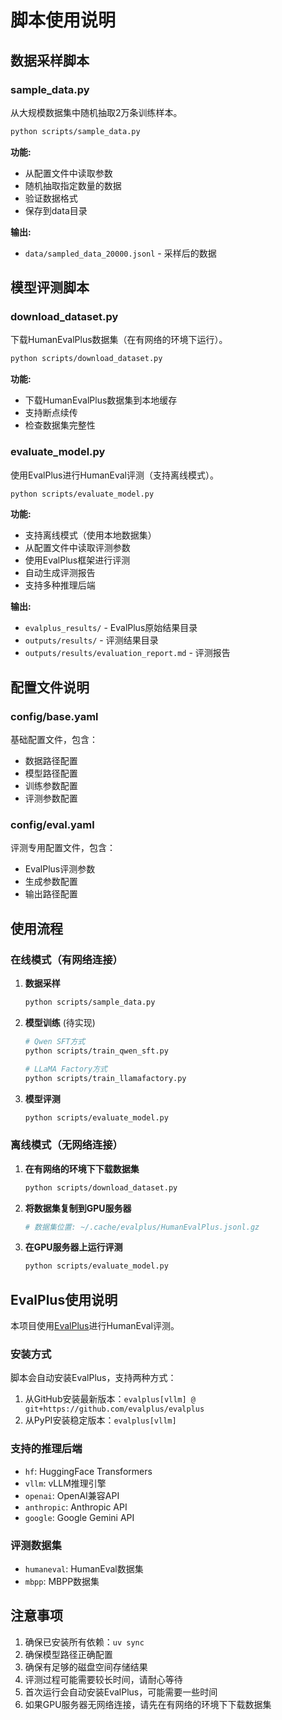 # 脚本使用说明

## 数据采样脚本

### sample_data.py
从大规模数据集中随机抽取2万条训练样本。

```bash
python scripts/sample_data.py
```

**功能:**
- 从配置文件中读取参数
- 随机抽取指定数量的数据
- 验证数据格式
- 保存到data目录

**输出:**
- `data/sampled_data_20000.jsonl` - 采样后的数据

## 模型评测脚本

### download_dataset.py
下载HumanEvalPlus数据集（在有网络的环境下运行）。

```bash
python scripts/download_dataset.py
```

**功能:**
- 下载HumanEvalPlus数据集到本地缓存
- 支持断点续传
- 检查数据集完整性

### evaluate_model.py
使用EvalPlus进行HumanEval评测（支持离线模式）。

```bash
python scripts/evaluate_model.py
```

**功能:**
- 支持离线模式（使用本地数据集）
- 从配置文件中读取评测参数
- 使用EvalPlus框架进行评测
- 自动生成评测报告
- 支持多种推理后端

**输出:**
- `evalplus_results/` - EvalPlus原始结果目录
- `outputs/results/` - 评测结果目录
- `outputs/results/evaluation_report.md` - 评测报告

## 配置文件说明

### config/base.yaml
基础配置文件，包含：
- 数据路径配置
- 模型路径配置
- 训练参数配置
- 评测参数配置

### config/eval.yaml
评测专用配置文件，包含：
- EvalPlus评测参数
- 生成参数配置
- 输出路径配置

## 使用流程

### 在线模式（有网络连接）
1. **数据采样**
   ```bash
   python scripts/sample_data.py
   ```

2. **模型训练** (待实现)
   ```bash
   # Qwen SFT方式
   python scripts/train_qwen_sft.py
   
   # LLaMA Factory方式
   python scripts/train_llamafactory.py
   ```

3. **模型评测**
   ```bash
   python scripts/evaluate_model.py
   ```

### 离线模式（无网络连接）
1. **在有网络的环境下下载数据集**
   ```bash
   python scripts/download_dataset.py
   ```

2. **将数据集复制到GPU服务器**
   ```bash
   # 数据集位置: ~/.cache/evalplus/HumanEvalPlus.jsonl.gz
   ```

3. **在GPU服务器上运行评测**
   ```bash
   python scripts/evaluate_model.py
   ```

## EvalPlus使用说明

本项目使用[EvalPlus](https://github.com/evalplus/evalplus)进行HumanEval评测。

### 安装方式
脚本会自动安装EvalPlus，支持两种方式：
1. 从GitHub安装最新版本：`evalplus[vllm] @ git+https://github.com/evalplus/evalplus`
2. 从PyPI安装稳定版本：`evalplus[vllm]`

### 支持的推理后端
- `hf`: HuggingFace Transformers
- `vllm`: vLLM推理引擎
- `openai`: OpenAI兼容API
- `anthropic`: Anthropic API
- `google`: Google Gemini API

### 评测数据集
- `humaneval`: HumanEval数据集
- `mbpp`: MBPP数据集

## 注意事项

1. 确保已安装所有依赖：`uv sync`
2. 确保模型路径正确配置
3. 确保有足够的磁盘空间存储结果
4. 评测过程可能需要较长时间，请耐心等待
5. 首次运行会自动安装EvalPlus，可能需要一些时间
6. 如果GPU服务器无网络连接，请先在有网络的环境下下载数据集
